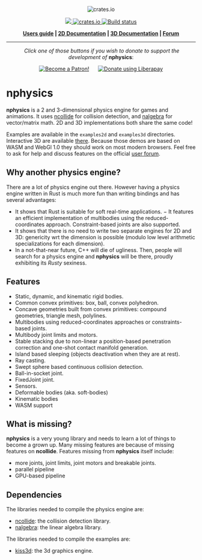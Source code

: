 <p align="center">
  <img src="http://nphysics.org/img/logo_nphysics_full.svg" alt="crates.io">
</p>
<p align="center">
    <a href="https://discord.gg/vt9DJSW">
        <img src="https://img.shields.io/discord/507548572338880513.svg?logo=discord&colorB=7289DA">
    </a>
    <a href="https://crates.io/crates/nphysics3d">
         <img src="http://meritbadge.herokuapp.com/nphysics3d?style=flat-square" alt="crates.io">
    </a>
    <a href="https://travis-ci.org/rustsim/nphysics">
        <img src="https://travis-ci.org/rustsim/nphysics.svg?branch=master" alt="Build status">
    </a>
</p>
<p align = "center">
    <strong>
        <a href="http://nphysics.org">Users guide</a> | <a href="http://nphysics.org/rustdoc/nphysics2d/index.html">2D Documentation</a> | <a href="http://nphysics.org/rustdoc/nphysics3d/index.html">3D Documentation</a> | <a href="https://discourse.nphysics.org">Forum</a>
    </strong>
</p>

-----

<p align = "center">
  <i>Click one of those buttons if you wish to donate to support the development of</i> <b>nphysics</b>:
</p>

<p align = "center">
<a href="https://www.patreon.com/bePatron?u=7111380" ><img src="https://c5.patreon.com/external/logo/become_a_patron_button.png" alt="Become a Patron!" /></a>
&nbsp;&nbsp;&nbsp;&nbsp;
<a href="https://liberapay.com/sebcrozet/donate"><img alt="Donate using Liberapay" src="https://liberapay.com/assets/widgets/donate.svg"></a>
</p>

nphysics
========
**nphysics** is a 2 and 3-dimensional physics engine for games and animations.
It uses [ncollide](http://ncollide.org) for collision detection, and
[nalgebra](http://nalgebra.org) for vector/matrix math. 2D and 3D
implementations both share the same code!


Examples are available in the `examples2d` and `examples3d` directories. Interactive
3D are available [there](http://demo.nphysics.org/). Because those demos are based on
WASM and WebGl 1.0 they should work on most modern browsers. Feel free to ask for help
and discuss features on the official [user forum](http://users.nphysics.org).

## Why another physics engine?
There are a lot of physics engine out there.
However having a physics engine written in Rust is much more fun than
writing bindings and has several advantages:

- It shows that Rust is suitable for soft real-time applications.
− It features an efficient implementation of multibodies using the reduced-coordinates approach. Constraint-based joints are also supported.
- It shows that there is no need to write two separate engines for 2D and 3D:
  genericity wrt the dimension is possible (modulo low level arithmetic
  specializations for each dimension).
- In a not-that-near future, C++ will die of ugliness. Then, people will
  search for a physics engine and **nphysics** will be there, proudly
  exhibiting its _Rusty_ sexiness.

## Features
- Static, dynamic, and kinematic rigid bodies.
- Common convex primitives: box, ball, convex polyhedron.
- Concave geometries built from convex primitives: compound geometries, triangle mesh, polylines.
- Multibodies using reduced-coordinates approaches or constraints-based joints.
- Multibody joint limits and motors.
- Stable stacking due to non-linear a position-based penetration correction and one-shot contact manifold generation.
- Island based sleeping (objects deactivation when they are at rest).
- Ray casting.
- Swept sphere based continuous collision detection.
- Ball-in-socket joint.
- FixedJoint joint.
- Sensors.
- Deformable bodies (aka. soft-bodies)
- Kinematic bodies
- WASM support

## What is missing?
**nphysics** is a very young library and needs to learn a lot of things to
become a grown up. Many missing features are because of missing features on
**ncollide**. Features missing from **nphysics** itself include:

- more joints, joint limits, joint motors and breakable joints.
- parallel pipeline
- GPU-based pipeline

## Dependencies
The libraries needed to compile the physics engine are:

* [ncollide](http://ncollide.org): the collision detection library.
* [nalgebra](http://nalgebra.org): the linear algebra library.

The libraries needed to compile the examples are:

* [kiss3d](http://kiss3d.org): the 3d graphics engine.
